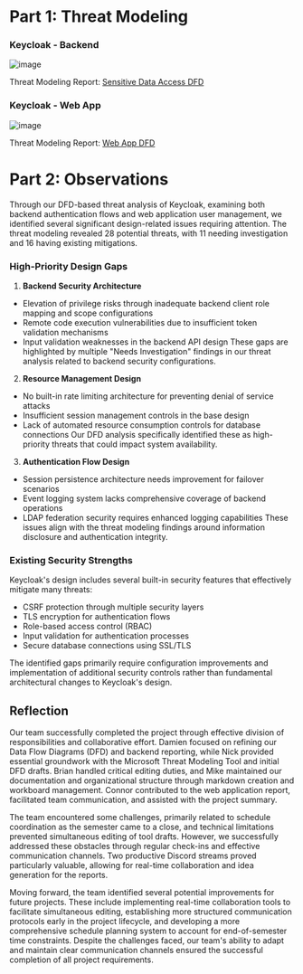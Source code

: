 # Part 1: Threat Modeling
### Keycloak - Backend
![image](https://github.com/user-attachments/assets/e63efedd-5bc8-43df-9801-e30d38d3be73)

Threat Modeling Report: [Sensitive Data Access DFD](https://htmlpreview.github.io/?https://github.com/mhenke/CYBR8420-SoftwareAssurance-Proposal/blob/main/Data%20Flow%20Diagrams/Sensitive%20Data%20Access%20DFD.htm)

### Keycloak - Web App
![image](https://github.com/user-attachments/assets/3ac3e9d2-0e83-4071-932d-e389d47057b2)

Threat Modeling Report: [Web App DFD](https://htmlpreview.github.io/?https://github.com/mhenke/CYBR8420-SoftwareAssurance-Proposal/blob/main/Data%20Flow%20Diagrams/Keycloak%20Web%20App.htm)

# Part 2: Observations
Through our DFD-based threat analysis of Keycloak, examining both backend authentication flows and web application user management, we identified several significant design-related issues requiring attention. The threat modeling revealed 28 potential threats, with 11 needing investigation and 16 having existing mitigations.

### High-Priority Design Gaps

1. **Backend Security Architecture**
- Elevation of privilege risks through inadequate backend client role mapping and scope configurations
- Remote code execution vulnerabilities due to insufficient token validation mechanisms
- Input validation weaknesses in the backend API design
These gaps are highlighted by multiple "Needs Investigation" findings in our threat analysis related to backend security configurations.

2. **Resource Management Design**
- No built-in rate limiting architecture for preventing denial of service attacks
- Insufficient session management controls in the base design
- Lack of automated resource consumption controls for database connections
Our DFD analysis specifically identified these as high-priority threats that could impact system availability.

3. **Authentication Flow Design**
- Session persistence architecture needs improvement for failover scenarios
- Event logging system lacks comprehensive coverage of backend operations
- LDAP federation security requires enhanced logging capabilities
These issues align with the threat modeling findings around information disclosure and authentication integrity.

### Existing Security Strengths
Keycloak's design includes several built-in security features that effectively mitigate many threats:
- CSRF protection through multiple security layers
- TLS encryption for authentication flows
- Role-based access control (RBAC)
- Input validation for authentication processes
- Secure database connections using SSL/TLS

The identified gaps primarily require configuration improvements and implementation of additional security controls rather than fundamental architectural changes to Keycloak's design.

## Reflection
Our team successfully completed the project through effective division of responsibilities and collaborative effort. Damien focused on refining our Data Flow Diagrams (DFD) and backend reporting, while Nick provided essential groundwork with the Microsoft Threat Modeling Tool and initial DFD drafts. Brian handled critical editing duties, and Mike maintained our documentation and organizational structure through markdown creation and workboard management. Connor contributed to the web application report, facilitated team communication, and assisted with the project summary.

The team encountered some challenges, primarily related to schedule coordination as the semester came to a close, and technical limitations prevented simultaneous editing of tool drafts. However, we successfully addressed these obstacles through regular check-ins and effective communication channels. Two productive Discord streams proved particularly valuable, allowing for real-time collaboration and idea generation for the reports.

Moving forward, the team identified several potential improvements for future projects. These include implementing real-time collaboration tools to facilitate simultaneous editing, establishing more structured communication protocols early in the project lifecycle, and developing a more comprehensive schedule planning system to account for end-of-semester time constraints. Despite the challenges faced, our team's ability to adapt and maintain clear communication channels ensured the successful completion of all project requirements.
